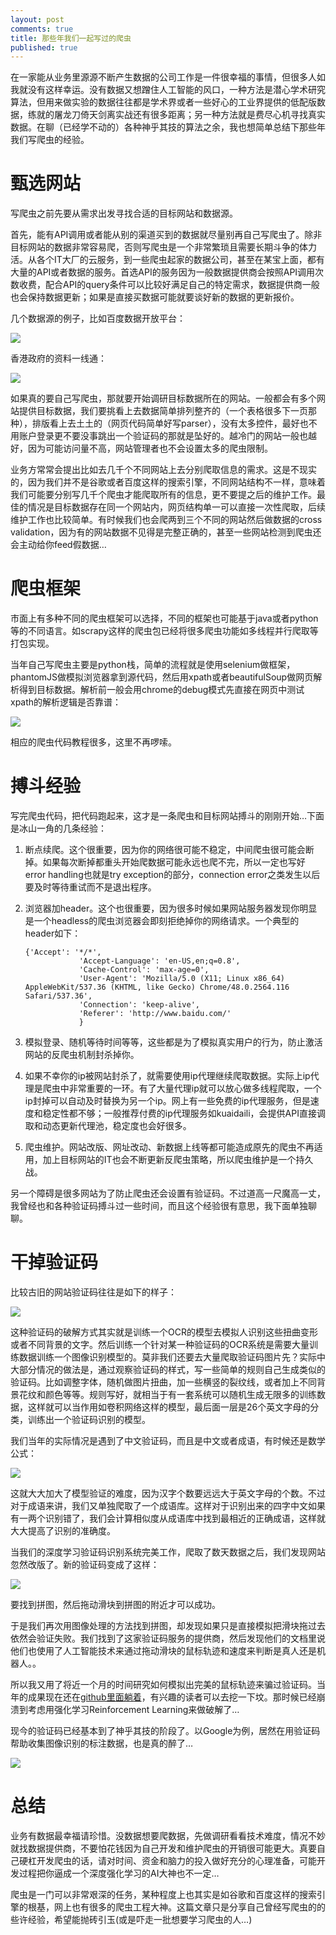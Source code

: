 ```yaml
---
layout: post
comments: true
title: 那些年我们一起写过的爬虫
published: true
---
```


在一家能从业务里源源不断产生数据的公司工作是一件很幸福的事情，但很多人如我就没有这样幸运。没有数据又想蹭住人工智能的风口，一种方法是潜心学术研究算法，但用来做实验的数据往往都是学术界或者一些好心的工业界提供的低配版数据，练就的屠龙刀倚天剑离实战还有很多距离；另一种方法就是费尽心机寻找真实数据。在聊（已经学不动的）各种神乎其技的算法之余，我也想简单总结下那些年我们写爬虫的经验。

# 甄选网站

写爬虫之前先要从需求出发寻找合适的目标网站和数据源。

首先，能有API调用或者能从别的渠道买到的数据就尽量别再自己写爬虫了。除非目标网站的数据非常容易爬，否则写爬虫是一个非常繁琐且需要长期斗争的体力活。从各个IT大厂的云服务，到一些爬虫起家的数据公司，甚至在某宝上面，都有大量的API或者数据的服务。首选API的服务因为一般数据提供商会按照API调用次数收费，配合API的query条件可以比较好满足自己的特定需求，数据提供商一般也会保持数据更新；如果是直接买数据可能就要谈好新的数据的更新报价。

几个数据源的例子，比如百度数据开放平台：

![](/images/202003/1.png)

香港政府的资料一线通：

![](/images/202003/2.png)
 
如果真的要自己写爬虫，那就要开始调研目标数据所在的网站。一般都会有多个网站提供目标数据，我们要挑看上去数据简单排列整齐的（一个表格很多下一页那种），排版看上去土土的（网页代码简单好写parser），没有太多控件，最好也不用账户登录更不要没事跳出一个验证码的那就是坠好的。越冷门的网站一般也越好，因为可能访问量不高，网站管理者也不会设置太多的爬虫限制。

业务方常常会提出比如去几千个不同网站上去分别爬取信息的需求。这是不现实的，因为我们并不是谷歌或者百度这样的搜索引擎，不同网站结构不一样，意味着我们可能要分别写几千个爬虫才能爬取所有的信息，更不要提之后的维护工作。最佳的情况是目标数据存在同一个网站内，网页结构单一可以直接一次性爬取，后续维护工作也比较简单。有时候我们也会爬两到三个不同的网站然后做数据的cross validation，因为有的网站数据不见得是完整正确的，甚至一些网站检测到爬虫还会主动给你feed假数据…

# 爬虫框架

市面上有多种不同的爬虫框架可以选择，不同的框架也可能基于java或者python等的不同语言。如scrapy这样的爬虫包已经将很多爬虫功能如多线程并行爬取等打包实现。

当年自己写爬虫主要是python栈，简单的流程就是使用selenium做框架，phantomJS做模拟浏览器拿到源代码，然后用xpath或者beautifulSoup做网页解析得到目标数据。解析前一般会用chrome的debug模式先直接在网页中测试xpath的解析逻辑是否靠谱：

![](/images/202003/3.png)

相应的爬虫代码教程很多，这里不再啰嗦。

# 搏斗经验


写完爬虫代码，把代码跑起来，这才是一条爬虫和目标网站搏斗的刚刚开始…下面是冰山一角的几条经验：

1. 断点续爬。这个很重要，因为你的网络很可能不稳定，中间爬虫很可能会断掉。如果每次断掉都重头开始爬数据可能永远也爬不完，所以一定也写好error handling也就是try exception的部分，connection error之类发生以后要及时等待重试而不是退出程序。

2. 浏览器加header。这个也很重要，因为很多时候如果网站服务器发现你明显是一个headless的爬虫浏览器会即刻拒绝掉你的网络请求。一个典型的header如下：

   ```
   {'Accept': '*/*',
               'Accept-Language': 'en-US,en;q=0.8',
               'Cache-Control': 'max-age=0',
               'User-Agent': 'Mozilla/5.0 (X11; Linux x86_64) AppleWebKit/537.36 (KHTML, like Gecko) Chrome/48.0.2564.116 Safari/537.36',
               'Connection': 'keep-alive',
               'Referer': 'http://www.baidu.com/'
               }

   ```
   
3. 模拟登录、随机等待时间等等，这些都是为了模拟真实用户的行为，防止激活网站的反爬虫机制封杀掉你。

4. 如果不幸你的ip被网站封杀了，就需要使用ip代理继续爬取数据。实际上ip代理是爬虫中非常重要的一环。有了大量代理ip就可以放心做多线程爬取，一个ip封掉可以自动及时替换为另一个ip。网上有一些免费的ip代理服务，但是速度和稳定性都不够；一般推荐付费的ip代理服务如kuaidaili，会提供API直接调取和动态更新代理池，稳定度也会好很多。

5. 爬虫维护。网站改版、网址改动、新数据上线等都可能造成原先的爬虫不再适用，加上目标网站的IT也会不断更新反爬虫策略，所以爬虫维护是一个持久战。

另一个障碍是很多网站为了防止爬虫还会设置有验证码。不过道高一尺魔高一丈，我曾经也和各种验证码搏斗过一些时间，而且这个经验很有意思，我下面单独聊聊。

# 干掉验证码

比较古旧的网站验证码往往是如下的样子：

![](/images/202003/4.jpg)

这种验证码的破解方式其实就是训练一个OCR的模型去模拟人识别这些扭曲变形或者不同背景的文字。然后训练一个针对某一种验证码的OCR系统是需要大量训练数据训练一个图像识别模型的。莫非我们还要去大量爬取验证码图片先？实际中大部分情况的做法是，通过观察验证码的样式，写一些简单的规则自己生成类似的验证码。比如调整字体，随机做图片扭曲，加一些横竖的裂纹线，或者加上不同背景花纹和颜色等等。规则写好，就相当于有一套系统可以随机生成无限多的训练数据，这样就可以当作用如卷积网络这样的模型，最后面一层是26个英文字母的分类，训练出一个验证码识别的模型。

我们当年的实际情况是遇到了中文验证码，而且是中文或者成语，有时候还是数学公式：

![](/images/202003/5.jpg)

这就大大加大了模型验证的难度，因为汉字个数要远远大于英文字母的个数。不过对于成语来讲，我们又单独爬取了一个成语库。这样对于识别出来的四字中文如果有一两个识别错了，我们会计算相似度从成语库中找到最相近的正确成语，这样就大大提高了识别的准确度。

当我们的深度学习验证码识别系统完美工作，爬取了数天数据之后，我们发现网站忽然改版了。新的验证码变成了这样：

![](/images/202003/6.png)

要找到拼图，然后拖动滑块到拼图的附近才可以成功。

于是我们再次用图像处理的方法找到拼图，却发现如果只是直接模拟把滑块拖过去依然会验证失败。我们找到了这家验证码服务的提供商，然后发现他们的文档里说他们也使用了人工智能技术来通过拖动滑块的鼠标轨迹和速度来判断是真人还是机器人。。

所以我又用了将近一个月的时间研究如何模拟出完美的鼠标轨迹来骗过验证码。当年的成果现在还在[github里面躺着](https://github.com/crownpku/Geetest-Captcha-Crack)，有兴趣的读者可以去挖一下坟。那时候已经崩溃到考虑用强化学习Reinforcement Learning来做破解了…

现今的验证码已经基本到了神乎其技的阶段了。以Google为例，居然在用验证码帮助收集图像识别的标注数据，也是真的醉了…

![](/images/202003/7.png)

# 总结

业务有数据最幸福请珍惜。没数据想要爬数据，先做调研看看技术难度，情况不妙就找数据提供商，不要怕花钱因为自己开发和维护爬虫的开销很可能更大。真要自己硬杠开发爬虫的话，请对时间、资金和脑力的投入做好充分的心理准备，可能开发过程把你逼成一个深度强化学习的AI大神也不一定…

爬虫是一门可以非常艰深的任务，某种程度上也其实是如谷歌和百度这样的搜索引擎的根基，网上也有很多的爬虫工程大神。这篇文章只是分享自己曾经写爬虫的的些许经验，希望能抛砖引玉(或是吓走一批想要学习爬虫的人…)
